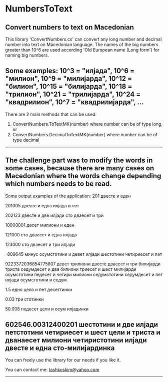 # NumbersToText
Convert numbers to text on Macedonian
----------------------------------------------

This library 'ConvertNumbers.cs' can convert any long number and decimal number into text on Macedonian language. 
The names of the big numbers greater than 10^6 are used according 'Old European name (Long form') for naming big numbers. 

Some examples:
10^3 = "илјада", 10^6 = "милион", 10^9 = "милијарда", 10^12 = "билион", 10^15 = "билијарда", 10^18 = "трилион", 10^21 = "трилијарда", 10^24 = "квадрилион", 10^7 = "квадрилијарда", ...
----------------------------------------------
There are 2 main methods that can be used:
1. ConvertNumbers.ToTextMK(number) where number can be of type long, or
2. ConvertNumbers.DecimalToTextMK(number) where number can be of type decimal
----------------------------------------------
The challenge part was to modify the words in some cases, because there are many cases on Macedonian where the words change depending which numbers needs to be read.
----------------------------------------------
Some output examples of the application:
201
двесте и еден

201005
двесте и една илјада и пет

202123
двесте и две илјади сто дваесет и три

10000001
десет милиони и еден

121000
сто дваесет и една илјада

123000
сто дваесет и три илјади

-809645
минус осумстотини и девет илјади шестотини четириесет и пет

9223372036854775807
девет трилиони двесте дваесет и три билијарди триста седумдесет и два билиони триесет и шест милијарди осумстотини педесет и четири милиони седумстотини седумдесет и пет илјади осумстотини и седум

1.5
едно цело и пет десеттинки

0.03
три стотинки

50.008
педесет цели и осум илјадинки

602546.00312400201
шестотини и две илјади петстотини четириесет и шест цели и триста и дванаесет милиони четиристотини илјади двесте и една сто-милијардинка
----------------------------------------------

You can freely use the library for our needs if you like it.

You can contact me: tashkoskim@yahoo.com

----------------------------------------------
